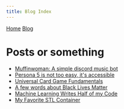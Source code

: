 ```yaml
---
title: Blog Index
---
```



<head>
  <meta charset="UTF-8">
  <title>time to open blogs...</title>
  <link rel="shortcut icon" href="favicon.ico">
</head>

<div id="topbar">
  <a href="index.html">Home</a> <a href="blogindex.html">Blog</a>
</div>

<div id="title">

# Posts or something

</div>

<div id="posts">

- [Muffinwoman: A simple discord music bot](blog/08142020.html)
- [Persona 5 is not too easy, it's accessible](blog/07012020.html)  
- [Universal Card Game Fundamentals](blog/06072020.html)  
- [A few words about Black Lives Matter](blog/06022020.html)  
- [Machine Learning Writes Half of my Code](blog/05202020.html)  
- [My Favorite STL Container](blog/05192020.html)  

</div>


